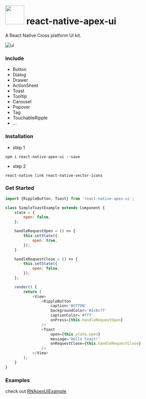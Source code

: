 # <img src='https://github.com/glinjy/react-native-apex-ui/img/logo.png' height='60'> react-native-apex-ui

A React Native Cross platform UI kit.

![ui](https://github.com/glinjy/react-native-apex-ui/img/ui.png)

### include 
* Button
* Dialog
* Drawer
* ActionSheet
* Toast
* Tooltip 
* Carousel
* Popover
* Tag
* TouchableRipple
* ...

### Installation

* step 1
```
npm i react-native-apex-ui --save
```

* step 2
```
react-native link react-native-vector-icons
```

### Get Started

```js
import {RippleButton, Toast} from 'react-native-apex-ui';

class SimpleToastExample extends Component {
	state = {
		open: false,
	};

	handleRequestOpen = () => {
		this.setState({
			open: true,
		});
	}

	handleRequestClose = () => {
		this.setState({
			open: false,
		});
	};

	render() {
		return (
			<View>
				<RippleButton 
					caption='BUTTON'
					backgroundColor='#2c8cff'
					captionColor='#fff'
					onPress={this.handleRequestOpen}
				/>
				<Toast 
					open={this.state.open}
					message='Hello toast!'
					onRequestClose={this.handleRequestClose}
				/>
			</View>
		);
	}
}
```

### Examples

check out [RNApexUIExample](https://github.com/glinjy/RNApexUIExample/)
